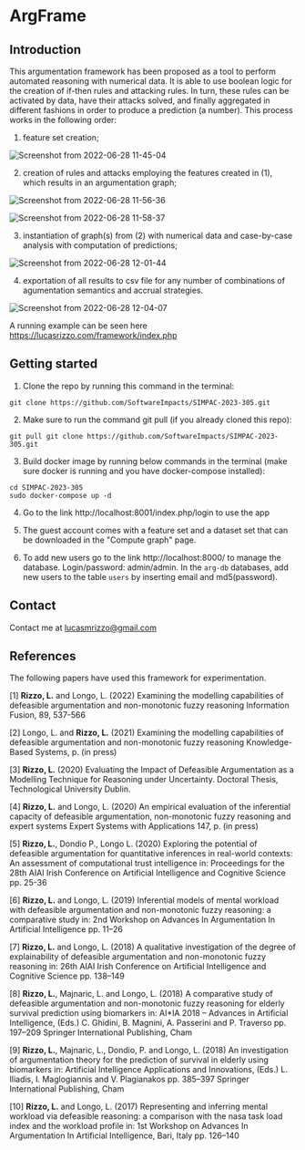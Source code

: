 # ArgFrame
## Introduction
This argumentation framework has been proposed as a tool to perform automated reasoning with numerical data. It is able to use boolean logic for the creation of if-then rules and attacking rules. In turn, these rules can be activated by data, have their attacks solved, and finally aggregated in different fashions in order to produce a prediction (a number). This process works in the following order:

1. feature set creation;

![Screenshot from 2022-06-28 11-45-04](https://user-images.githubusercontent.com/55241866/176161779-e752748c-ae3b-4ea9-a12c-d44b6323e60c.png)

2. creation of rules and attacks employing the features created in (1), which results in an argumentation graph;

![Screenshot from 2022-06-28 11-56-36](https://user-images.githubusercontent.com/55241866/176162633-9ee19e22-0d9e-44f6-a36c-b38c95d0b58f.png)

![Screenshot from 2022-06-28 11-58-37](https://user-images.githubusercontent.com/55241866/176162992-e4e337ef-8177-45d2-91ad-00040afa7f13.png)

3. instantiation of graph(s) from (2) with numerical data and case-by-case analysis with computation of predictions;

![Screenshot from 2022-06-28 12-01-44](https://user-images.githubusercontent.com/55241866/176163525-4749dff7-1b93-48fb-8f41-13acb855a3a0.png)

4. exportation of all results to csv file for any number of combinations of agumentation semantics and accrual strategies.

![Screenshot from 2022-06-28 12-04-07](https://user-images.githubusercontent.com/55241866/176163881-c634b204-27d7-4b5b-a3ba-f40c60f2225c.png)

A running example can be seen here https://lucasrizzo.com/framework/index.php

## Getting started

1. Clone the repo by running this command in the terminal:

`git clone https://github.com/SoftwareImpacts/SIMPAC-2023-305.git`

2. Make sure to run the command git pull (if you already cloned this repo):

`git pull git clone https://github.com/SoftwareImpacts/SIMPAC-2023-305.git`

3. Build docker image by running below commands in the terminal (make sure docker is running and you have docker-compose installed):

```
cd SIMPAC-2023-305
sudo docker-compose up -d
```

4. Go to the link http://localhost:8001/index.php/login to use the app

5. The guest account comes with a feature set and a dataset set that can be downloaded in the "Compute graph" page.

6. To add new users go to the link http://localhost:8000/ to manage the database. Login/password: admin/admin. In the `arg-db` databases, add new users to the table `users` by inserting email and md5(password).

## Contact

Contact me at lucasmrizzo@gmail.com

## References

The following papers have used this framework for experimentation.

<a id="1">[1]</a> 
**Rizzo, L.** and Longo, L. (2022) Examining the modelling capabilities of defeasible argumentation and non-monotonic fuzzy reasoning Information Fusion, 89, 537-566

<a id="2">[2]</a> 
Longo, L. and **Rizzo, L.** (2021) Examining the modelling capabilities of defeasible argumentation and non-monotonic fuzzy reasoning Knowledge-Based Systems, p. (in press)

<a id="3">[3]</a> 
**Rizzo, L.** (2020) Evaluating the Impact of Defeasible Argumentation as a Modelling Technique for Reasoning under Uncertainty. Doctoral Thesis, Technological University Dublin.

<a id="4">[4]</a>
**Rizzo, L.** and Longo, L. (2020) An empirical evaluation of the inferential capacity of defeasible argumentation, non-monotonic fuzzy reasoning and expert systems Expert Systems with Applications 147, p. (in press)

<a id="5">[5]</a>
**Rizzo, L.**, Dondio P., Longo L. (2020) Exploring the potential of defeasible argumentation for quantitative inferences in real-world contexts: An assessment of computational trust intelligence in: Proceedings for the 28th AIAI Irish Conference on Artificial Intelligence and Cognitive Science pp. 25-36

<a id="6">[6]</a>
**Rizzo, L.** and Longo, L. (2019) Inferential models of mental workload with defeasible argumentation and non-monotonic fuzzy reasoning: a comparative study in: 2nd Workshop on Advances In Argumentation In Artificial Intelligence pp. 11–26

<a id="7">[7]</a>
**Rizzo, L.** and Longo, L. (2018) A qualitative investigation of the degree of explainability of defeasible argumentation and non-monotonic fuzzy reasoning in: 26th AIAI Irish Conference on Artificial Intelligence and Cognitive Science pp. 138–149

<a id="8">[8]</a>
**Rizzo, L.**, Majnaric, L. and Longo, L. (2018) A comparative study of defeasible argumentation and non-monotonic fuzzy reasoning for elderly survival prediction using biomarkers in: AI*IA 2018 – Advances in Artificial Intelligence, (Eds.) C. Ghidini, B. Magnini, A. Passerini and P. Traverso pp. 197–209 Springer International Publishing, Cham

<a id="9">[9]</a>
**Rizzo, L.**, Majnaric, L., Dondio, P. and Longo, L. (2018) An investigation of argumentation theory for the prediction of survival in elderly using biomarkers in: Artificial Intelligence Applications and Innovations, (Eds.) L. Iliadis, I. Maglogiannis and V. Plagianakos pp. 385–397 Springer International Publishing, Cham

<a id="10">[10]</a>
**Rizzo, L.** and Longo, L. (2017) Representing and inferring mental workload via defeasible reasoning: a comparison with the nasa task load index and the workload profile in: 1st Workshop on Advances In Argumentation In Artificial Intelligence, Bari, Italy pp. 126–140
